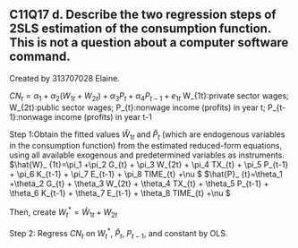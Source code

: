 ## C11Q17 d. Describe the two regression steps of 2SLS estimation of the consumption function. This is not a question about a computer software command.
Created by 313707028 Elaine.

$CN_t = \alpha_1 +\alpha_2 (W_{1t}+W_{2t}) + \alpha_3 P_{t} + \alpha_4 P_{t-1} + e_{1t}$
W_{1t}:private sector wages; W_{2t}:public sector wages; P_{t}:nonwage income (profits) in year t; P_{t-1}:nonwage income (profits) in year t-1


Step 1:Obtain the fitted values $\hat{W}_ {1t}$ and $\hat{P}_ t$ (which are endogenous variables in the consumption function) from the estimated reduced-form equations, using all available exogenous and predetermined variables as instruments.
$\hat{W}_ {1t}=\pi_1 +\pi_2 G_{t} + \pi_3 W_{2t} + \pi_4 TX_{t} + \pi_5 P_{t-1} + \pi_6 K_{t-1} + \pi_7 E_{t-1} + \pi_8 TIME_{t} +\nu $
$\hat{P}_ {t}=\theta_1 +\theta_2 G_{t} + \theta_3 W_{2t} + \theta_4 TX_{t} + \theta_5 P_{t-1} + \theta_6 K_{t-1} + \theta_7 E_{t-1} + \theta_8 TIME_{t} +\nu $

Then, create $W_t^* = \hat{W}_ {1t} + W_{2t}$


Step 2: Regress $CN_t$ on $W_t^*$, $\hat{P}_ t$, $P_{t-1}$, and constant by OLS.
